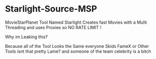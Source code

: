 # Starlight-Source-MSP
MovieStarPlanet Tool Named Starlight Creates fast Movies with a Multi Threading and uses Proxies so NO RATE LIMIT !

Why im Leaking this?

Because all of the Tool Looks the Same everyone Skids FameX or Other Tools isnt that pretty Lame?
and someone of the team celebrity is a bitch 
